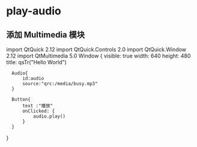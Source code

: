 # play-audio


## 添加 Multimedia 模块



  import QtQuick 2.12
  import QtQuick.Controls 2.0
  import QtQuick.Window 2.12
  import QtMultimedia 5.0
  Window {
      visible: true
      width: 640
      height: 480
      title: qsTr("Hello World")

      Audio{
          id:audio
          source:"qrc:/media/busy.mp3"
      }

      Button{
          text :"播放"
          onClicked: {
              audio.play()
          }
      }
  }
